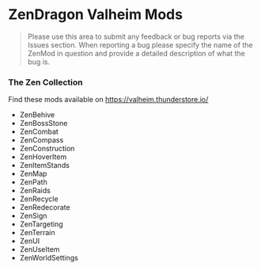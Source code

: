 # ZenDragon Valheim Mods

> Please use this area to submit any feedback or bug reports via the Issues section.  When reporting a bug please specify the name of the ZenMod in question and provide a detailed description of what the bug is.

### The Zen Collection
Find these mods available on https://valheim.thunderstore.io/

- ZenBehive
- ZenBossStone
- ZenCombat
- ZenCompass
- ZenConstruction
- ZenHoverItem
- ZenItemStands
- ZenMap
- ZenPath
- ZenRaids
- ZenRecycle
- ZenRedecorate
- ZenSign
- ZenTargeting
- ZenTerrain
- ZenUI
- ZenUseItem
- ZenWorldSettings
